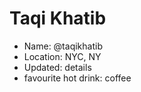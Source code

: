 # Taqi Khatib

* Name: @taqikhatib
* Location: NYC, NY
* Updated:  details
* favourite hot drink: coffee
